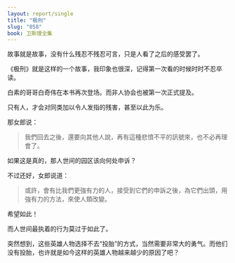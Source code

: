 ```yaml
---
layout: report/single
title: "极刑"
slug: "058"
book: 卫斯理全集
---
```


故事就是故事，没有什么残忍不残忍可言，只是人看了之后的感受罢了。

《极刑》就是这样的一个故事，我印象也很深，记得第一次看的时候时时不忍卒读。

白素的哥哥白奇伟在本书再次登场。而非人协会也被第一次正式提及。

只有人，才会对同类加以令人发指的残害，甚至以此为乐。

那女郎说：

>我們回去之後，還要向其他人說，再有這種悲憤不平的訊號來，也不必再理會了。

如果这是真的，那人世间的园区该向何处申诉？

不过还好，女郎说道：

>或許，會有比我們更強有力的人，接受到它們的申訴之後，為它們出頭，用強有力的方法，來使人類改變。

希望如此！

而人世间最执着的行为莫过于如此了。

突然想到，这些英雄人物选择不去“投胎”的方式，当然需要非常大的勇气。而他们没有投胎，也许就是如今这样的英雄人物越来越少的原因了吧？
